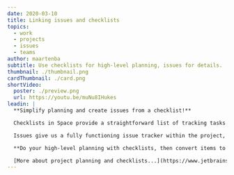 ```yaml
---
date: 2020-03-10
title: Linking issues and checklists
topics:
  - work
  - projects
  - issues
  - teams
author: maartenba
subtitle: Use checklists for high-level planning, issues for details.
thumbnail: ./thumbnail.png
cardThumbnail: ./card.png
shortVideo:
  poster: ./preview.png
  url: https://youtu.be/muNu8IHukes
leadin: |
  **Simplify planning and create issues from a checklist!**

  Checklists in Space provide a straightforward list of tracking tasks without much detail. They can be used as a high-level planning tool, or as a daily or weekly to-do list with checkboxes to mark them as completed.

  Issues give us a fully functioning issue tracker within the project, and let us specify details about who's assigned, add tags, and keep track of their status. Issues also feature attachments and discussions - a much richer approach to tracking bugs, tasks, features, and so on.

  **Do your high-level planning with checklists, then convert items to issues.** Completing a checklist item resolves the issue, and resolving an issue completes the checklist item.

  [More about project planning and checklists...](https://www.jetbrains.com/help/space/project-planning-checklists.html)
---
```


